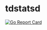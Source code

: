 # tdstatsd
[![Go Report Card](https://goreportcard.com/badge/github.com/obivan/tdstatsd)](https://goreportcard.com/report/github.com/obivan/tdstatsd)
